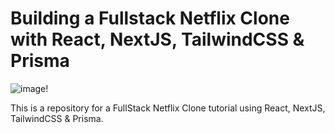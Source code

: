 # Building a Fullstack Netflix Clone with React, NextJS, TailwindCSS & Prisma

![image!](screenshot-image.png)

This is a repository for a FullStack Netflix Clone tutorial using React, NextJS, TailwindCSS & Prisma.
